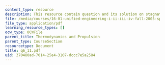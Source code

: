 ```yaml
---
content_type: resource
description: This resource contain question and its solution on stagnation quantities.
file: /media/courses/16-01-unified-engineering-i-ii-iii-iv-fall-2005-spring-2006/370480ad701425e43107dccc7e5a2584_q6_11.pdf
file_type: application/pdf
learning_resource_types: []
ocw_type: OCWFile
parent_title: Thermodynamics and Propulsion
parent_type: CourseSection
resourcetype: Document
title: q6_11.pdf
uid: 370480ad-7014-25e4-3107-dccc7e5a2584
---
```

